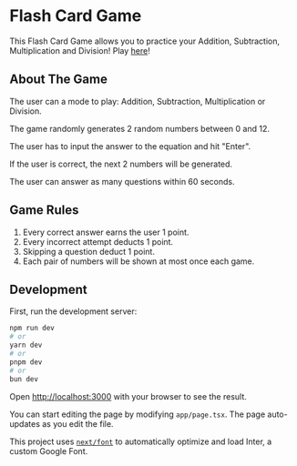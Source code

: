 # Flash Card Game

This Flash Card Game allows you to practice your Addition, Subtraction, Multiplication and Division! Play [here](https://www.flashcardgame.stuartlong.org/)!

## About The Game

The user can a mode to play: Addition, Subtraction, Multiplication or Division.

The game randomly generates 2 random numbers between 0 and 12.

The user has to input the answer to the equation and hit "Enter".

If the user is correct, the next 2 numbers will be generated.

The user can answer as many questions within 60 seconds.

## Game Rules

1. Every correct answer earns the user 1 point.
2. Every incorrect attempt deducts 1 point.
3. Skipping a question deduct 1 point.
4. Each pair of numbers will be shown at most once each game.

## Development

First, run the development server:

```bash
npm run dev
# or
yarn dev
# or
pnpm dev
# or
bun dev
```

Open [http://localhost:3000](http://localhost:3000) with your browser to see the result.

You can start editing the page by modifying `app/page.tsx`. The page auto-updates as you edit the file.

This project uses [`next/font`](https://nextjs.org/docs/basic-features/font-optimization) to automatically optimize and load Inter, a custom Google Font.
